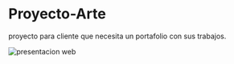 
# Proyecto-Arte
proyecto para cliente que necesita un portafolio con sus trabajos.


![presentacion web ](./web-grab.gif)




